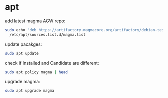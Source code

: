 # apt

add latest magma AGW repo:
```bash
sudo echo "deb https://artifactory.magmacore.org/artifactory/debian-test focal-ci main" >> \
  /etc/apt/sources.list.d/magma.list
```

update pacakges:
```bash
sudo apt update
```

check if Installed and Candidate are different:
```bash
sudo apt policy magma | head
```

upgrade magma:
```bash
sudo apt upgrade magma
```
